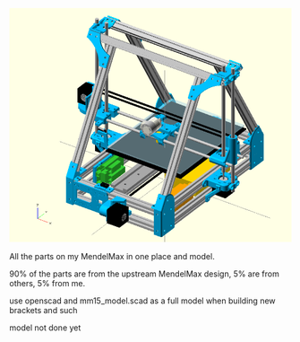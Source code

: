 ![picture](mm15_model.png "model")

All the parts on my MendelMax in one place and model.

90% of the parts are from the upstream MendelMax design, 5% are from others, 5% from me.

use openscad and mm15_model.scad as a full model when building new brackets and such

model not done yet

